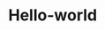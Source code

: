 # Hello-world
<!DOCTYPE html>
<html lang="en">
<head>
    <meta charset="UTF-8">
    <meta name="viewport" content="width=device-width, initial-scale=1.0">
    <title>MY GAME</title>
    <style>
         body{background-image:url(../素材/timg.jpg);
            background-attachment: fixed;
            background-repeat: no-repeat;
            background-size: cover;
         }
         .fr0{
             height: 120px;
             margin: 0px auto;
         }
        .fr{
            height: 120px;
            width: 100%;
            margin: 0px auto;
            box-shadow: 0px 8px 16px 0px rgba(0, 0, 0, 0.63);
        }

        .fr1{
            width: 200px;
            height: 100px;
            position: relative;
            top: 10px;
            left: 400px;
        }
        .fr2 {
        position: relative;
            top: -50px;
            left: 700px;
        display: inline-block;
        }
        .fr3 {
        display: none;
        position: absolute;
        background-color: #f9f9f9;
        min-width: 160px;
        box-shadow: 0px 8px 16px 0px rgb(0, 0, 0);
        padding: 12px 16px;
        cursor:hand;
        }
        .fr2:hover .fr3 {
         display: block;
        }

        .fr4 {
        position: relative;
            top: -50px;
            left: 750px;
        display: inline-block;
        }
        .fr5 {
        display: none;
        position: absolute;
        background-color: #f9f9f9;
        min-width: 160px;
        box-shadow: 0px 8px 16px 0px rgb(0, 0, 0);
        padding: 12px 16px;
        }
        .fr4:hover .fr5 {
         display: block;
        }

        .fr6{
            font-size: 15px;
            height: 30px;
            width: 100px;
            position: relative;
            top: -110px;
            left: 1100px;
            background-color: rgba(65, 109, 22, 0.521);
        }
        .fr7{
            margin: 5px 20px;
        }

        .fr8{
            color: white;
            position: relative;
            top: 5px;
        }
        .tw{
            height:500px ;
            width: 1600px;
            margin: 0px auto;
            display: none;
        }
        .tw2{
            height: 500px;
            width: 1600px;
        }
        .th{
            height: 400px;   
        }
        .th0{
            height: 400px;
            width: 1600px;
        }
        .th1{
            height: 200px;
            width: 300px;
        }
        .th1{
            float: left;
            margin: 70px 100px;
        }
        .img1{
            display: block;
            height: 250px;
            width: 350px;
            box-shadow: 0px 8px 16px 0px rgb(0, 0, 0);
        }
        .img2{
            display: none;
            height: 250px;
            width: 350px;
            box-shadow: 0px 8px 16px 0px rgb(0, 0, 0);
            position: relative;
        }
        .for{
            height: 250px;
            width: 1400px;
            box-shadow: 0px 8px 16px 0px rgb(0, 0, 0);
            margin:70px auto;
        }
        .six{
            height: 150px;
        }
        .six1{
            font-size: 50px;
            color: white;
        }
        .fif{
            height: 800px;
            width: 100%;
            position: relative; 
        }
        .fif1{
            margin: 5% auto;
            width: 100%;
            overflow: hidden; 
            height:600px;
            width: 1200px; 
            display: block; 
            line-height: 1; 
            z-index: 1;
            box-shadow: 0px 8px 16px 0px rgb(0, 0, 0);

        }
        .pic0{
            position: absolute;
            bottom:10px;
            left:44%;
            z-index: 2;
            list-style-type: none;
        }
        .pic0 li{
            display:inline-block;
            padding: 0 15px;
            font-size: 24px;
            color:#999; 
            cursor: pointer;
            z-index: 2;
        }
        .active1{
            font-size: 28px;
            color:#fff;
        }   
        
       .img3{
           display: block;
       }
       .img4{
           display: none;
       }
       .img5{
           display: none;
       }
       #img6{
           display: none;
       }
       
    </style>
</head>
<script src="../jq.min.js"></script>
<script>
      $(document).ready(function(){
        $('.tw').fadeIn(2000)
    })
</script>

<script>
    window.onload = function(){init();wheel()}
    

    function init(){
        var img1 = document.getElementById("img1");
        var img2 = document.getElementById("img2");
        var img3 = document.getElementById("img3");
        var img4 = document.getElementById("img4");
        var img5 = document.getElementById("img5");
        var img6 = document.getElementById("img6");
        var doclick1 = document.getElementById("doclick1");
        var doclick2 = document.getElementById("doclick2");
        var doclick3= document.getElementById("doclick3");
        var doclick4= document.getElementById("doclick4");
        
      
        
        img1.onmouseenter = seenter;
        img2.onmouseleave = seleave;
        img3.onmouseenter = seentertw;
        img4.onmouseleave = seleavetw;
        img5.onmouseenter = seenterth;
        img6.onmouseleave = seleaveth;
        doclick1.onclick = into1;
        doclick2.onclick = into2;
        doclick3.onclick = into3;
        doclick4.onclick = into8;
        img2.onclick = into4;
        img4.onclick = into6;
        img6.onclick = into7;
        
    }

    
    function seenter(){
        img1.style.display = 'none';
        img2.style.display = 'block';
    }

    function seleave(){
        img1.style.display = 'block';
        img2.style.display = 'none';
    }

    function seentertw(){
        img3.style.display = 'none';
        img4.style.display = 'block';
    }

    function seleavetw(){
        img3.style.display = 'block';
        img4.style.display = 'none';
    }

    function seenterth(){
        img5.style.display = 'none';
        img6.style.display = 'block';
    }

    function seleaveth(){
        img5.style.display = 'block';
        img6.style.display = 'none';
    }

    function into1(){
        window.location.href = "../实训/NEWS.html";
    }
  
    function into2(){
        window.location.href = "../实训/game.html";
    }
    function into3(){
        window.location.href = "../实训/install.html";
    }
  
    function into4(){
        window.location.href = "../实训/ZHILANG.html";
    }   
   
    function into6(){
        window.location.href = "../实训/CKXT.html";
    }   
    function into7(){
        window.location.href = "../实训/GMLY.html";
    }
    function into8(){
        window.location.href = "../实训/batter.html";
    }
   
       
       function wheel(){
        var lunbo = document.getElementById('fif');
        var imgs = lunbo.getElementsByTagName('img'); 
        var uls = lunbo.getElementsByTagName('ul');
        var lis = lunbo.getElementsByTagName('li');
        lis[0].style.fontSize = '26px';
        lis[0].style.color = '#fff';
        var pic_index = 1;
        var pic_time = setInterval(autobofang,3000);
        for(var i=0;i<lis.length;i++){ 
        lis[i].addEventListener("mouseover",change,false);
        }
    function change(event){ 
        var event=event||window.event;
        var target=event.target||event.srcElement; 
        var children = target.parentNode.children; 
        for(var i=0;i<children.length;i++){
        if(target == children[i]){ 
            picChange(i); 
            } 
        }
    } 
    function picChange(i){ 
        for(var j=0;j<imgs.length;j++){
            imgs[j].style.display = 'none'; lis[j].style.fontSize = '24px';
            lis[j].style.color = '#999';
        }
            imgs[i].style.display = 'block'; 
            lis[i].style.fontSize = '26px';
            lis[i].style.color = '#fff'; 
        }
    function autobofang(){
            if(pic_index >= lis.length){
            pic_index = 0;
        }
            change1(pic_index);
            pic_index++;
        }
    function change1(index){ 
        picChange(index);
        uls[0].addEventListener("mouseover",pause,false);
        uls[0].addEventListener("mouseout",go,false);
    }
    function pause(event){
        var event=event||window.event;
        var target=event.target||event.srcElement;

        switch(target.id){
        case "pic1":
        clearInterval(pic_time); 
        break;
        case "pic2":
        clearInterval(pic_time);
        break;
        case "pic3":
        clearInterval(pic_time);
        break;
        }
        }

function go(event){
var event=event||window.event;
var target=event.target||event.srcElement; 
switch(target.id){
case "pic1":
pic_index = 1; 
pic_time = setInterval(autobofang,3000);
break;
case "pic2":
pic_index = 2; 
pic_time = setInterval(autobofang,3000);
break;
case "pic3":
pic_index = 3; 
pic_time = setInterval(autobofang,3000); 
break;
}
}
}
</script>
<body>
    <div class="fr0">
    <div class="fr" style="background-color: rgba(197, 197, 196, 0.39);">
        <div class="fr1"><img src="../素材/6.png" style="width: 200px; height: 100px;"></div>
        <div class="fr2">
            <span>商店</span>
            <div class="fr3">
              <p>精选</p>
              <p id="doclick1" >新闻</p>
              
              <p id="doclick2">游戏</p>
            </div>
          </div>
        <div class="fr4">
            <span>社区</span>
            <div class="fr5">
              <p id="doclick4">推广</p>
              <p>设置</p>
              <p>创意工坊</p>
            </div>
        </div>
        <div class="fr6">
            <div class="fr7" align = center>
            <span class="fr8" id="doclick3">安装软件</span>
            </div>
        </div>
        </div>
    <div class="tw">
        <img src="../素材/促销2.png" class="tw2" id="doclick5">
    </div>
    <div class="th" align = 'center' >
        <div class="th0" align = 'center'>
        <div class="th1">
            <img src="../素材/只狼主1.jpg" id="img1" class="img1">
            <img src="../素材/只狼主2.png" id="img2" class="img2">
        </div>
        <div class="th1"> 
            <img src="../素材/刺客信条主1.jpg" id="img3" class="img1">
            <img src="../素材/刺客信条主2.jpg" id="img4" class="img2">
        </div>
        <div class="th1">
            <img src="../素材/古墓丽影主1.jpg" id="img5" class="img1">
            <img src="../素材/古墓丽影主2.jpg" id="img6" class="img2">
        </div>
    </div>
    </div>
    <div class="for">
        <img src="../素材/领贴纸.jpg" style="width: 1400px;height: 250px;" >
    </div>
    <div class="six" align = 'center'>
        <p class="six1">精选游戏</p>
    </div>
    <div class="fif" id="fif">
       <div class="fif1">
           <div class="fif2"><img src="../素材/CSGO轮播.jpg" alt="第一张图片"  style="width: 1200px;height: 600px;"></div>
           <div class="fif3"><img src="../素材/守望先锋轮播.jpg" alt="第二张图片" style="width: 1200px;height: 600px;"></div>
           <div class="fif4"><img src="../素材/求生之路轮播.jpg" alt="第三张图片" style="width: 1200px;height: 600px;"></div>
       </div>
       <ul class="pic0">
        <li id='pic1'>●</li>
        <li id='pic2'>●</li>
        <li id='pic3'>●</li>
        </ul>
    </div>
</body>
</html>
